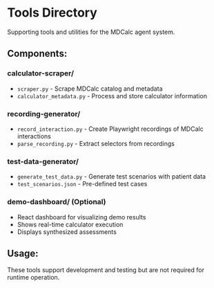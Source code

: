 # Tools Directory

Supporting tools and utilities for the MDCalc agent system.

## Components:

### calculator-scraper/
- `scraper.py` - Scrape MDCalc catalog and metadata
- `calculator_metadata.py` - Process and store calculator information

### recording-generator/
- `record_interaction.py` - Create Playwright recordings of MDCalc interactions
- `parse_recording.py` - Extract selectors from recordings

### test-data-generator/
- `generate_test_data.py` - Generate test scenarios with patient data
- `test_scenarios.json` - Pre-defined test cases

### demo-dashboard/ (Optional)
- React dashboard for visualizing demo results
- Shows real-time calculator execution
- Displays synthesized assessments

## Usage:
These tools support development and testing but are not required for runtime operation.
